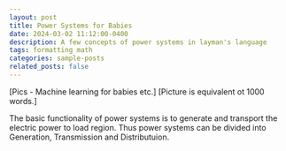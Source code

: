 ```yaml
---
layout: post
title: Power Systems for Babies
date: 2024-03-02 11:12:00-0400
description: A few concepts of power systems in layman's language
tags: formatting math
categories: sample-posts
related_posts: false
---
```


[Pics - Machine learning for babies etc.] [Picture is equivalent ot 1000 words.]

The basic functionality of power systems is to generate and transport the electric power to load region. Thus power systems can be divided into Generation, Transmission and Distributuion.


